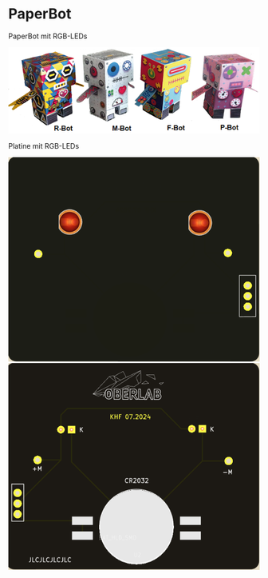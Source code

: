 # PaperBot
PaperBot mit RGB-LEDs

![Bild](pic/P_Bots.png)

Platine mit RGB-LEDs

![Bild](pic/PaperBot_F.png) ![Bild](pic/PaperBot_B.png)



